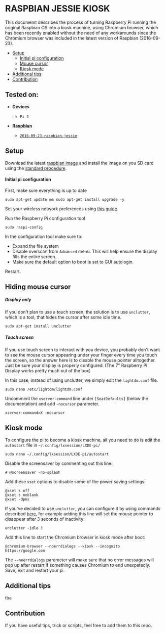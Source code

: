 # RASPBIAN JESSIE KIOSK

This documemt describes the process of turning Raspberry Pi running the original Raspbian OS into a kiosk machine, using Chromium browser, which has been recently enabled without the need of any workarounds since the Chromium browser was included in the latest version of Raspbian (2016-09-23).

- [Setup](#setup)
  - [Initial pi configuration](#initial-pi-configuration)
  - [Mouse cursor](#hiding-mouse-cursor)
  - [Kiosk mode](#kiosk-mode)
- [Additional tips](#additional-tips)
- [Contribution](#contribution)

## Tested on:
- **Devices**
  - `Pi 3`


- **Raspbian**
  - [`2016-09-23-raspbian-jessie`](https://downloads.raspberrypi.org/raspbian_latest)


## Setup
Download the latest [raspbian image](https://www.raspberrypi.org/downloads/raspbian/) and install the image on you SD card using the [standard procedure](https://www.raspberrypi.org/documentation/installation/installing-images/README.md).

#### Initial pi configuration
First, make sure everything is up to date

```shell
sudo apt-get update && sudo apt-get install upgrade -y
```

Set your wireless network preferences using [this guide](https://www.raspberrypi.org/documentation/configuration/wireless/wireless-cli.md).

Run the Raspberry Pi configuration tool

```shell
sudo raspi-config
```
In the configuration tool make sure to:
- Expand the file system
- Disable overscan from `Advanced` menu. This will help ensure the display fills the entire screen.
- Make sure the default option to boot is set to GUI autologin.

Restart.
## Hiding mouse cursor
##### Display only
If you don't plan to use a touch screen, the solution is to use `unclutter`, which is a tool, that hides the cursor after some idle time.

```shell
sudo apt-get install unclutter
```

##### Touch screen
If you use touch screen to interact with you device, you probably don't want to see the mouse cursor appearing under your finger every time you touch the screen, so the answer here is to disable the mouse pointer alltogether. Just be sure your display is properly configured. (The 7" Raspberry Pi Display works pretty much out of the box)

In this case, instead of using unclutter, we simply edit the `lightdm.conf` file.
```shell
sudo nano /etc/lightdm/lightdm.conf
```

Uncomment the `xserver-command` line under `[SeatDefaults]` (below the documentation) and add `-nocursor` parameter.

```
xserver-command=X -nocursor
```

## Kiosk mode
To configure the pi to become a kiosk machine, all you need to do is edit the `autostart` file in `~/.config/lxsession/LXDE-pi/`

```shell
sudo nano ~/.config/lxsession/LXDE-pi/autostart
```

Disable the screensaver by commenting out this line:
```
# @screensaver -no-splash
```
Add these `xset` options to disable some of the power saving settings:

```
@xset s off
@xset s noblank
@xset -dpms
```

If you've decided to use `unclutter`, you can configure it by using commands described [here](http://manpages.ubuntu.com/manpages/wily/man1/unclutter.1.html), for example adding this line will set the mouse pointer to disappear after 3 seconds of inactivity:

```
unclutter -idle 3
```


Add this line to start the Chromium browser in kiosk mode after boot:
```
@chromium-browser --noerrdialogs --kiosk --incognito https://google.com
```
The `--noerrdialogs` parameter will make sure that no error messages will pop up after restart if something causes Chromium to end unexpetedly.
Save, exit and restart your pi.

## Additional tips
tba

## Contribution
If you have useful tips, trick or scripts, feel free to add them to this repo.

